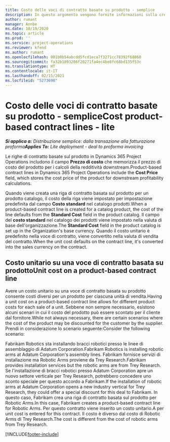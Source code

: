 ```yaml
---
title: Costo delle voci di contratto basate su prodotto - semplice
description: In questo argomento vengono fornite informazioni sulla creazione
author: rumant
manager: Annbe
ms.date: 10/19/2020
ms.topic: article
ms.prod: ''
ms.service: project-operations
ms.reviewer: kfend
ms.author: rumant
ms.openlocfilehash: 001b0b54abcdd5fcd1eca7f3271cc78392f68860
ms.sourcegitcommit: fa32b1893286f20271fa4ec4be8fc68bd135f53c
ms.translationtype: HT
ms.contentlocale: it-IT
ms.lasthandoff: 02/15/2021
ms.locfileid: "5273698"
---
```

# <a name="cost-product-based-contract-lines---lite"></a><span data-ttu-id="68eba-103">Costo delle voci di contratto basate su prodotto - semplice</span><span class="sxs-lookup"><span data-stu-id="68eba-103">Cost product-based contract lines - lite</span></span>

<span data-ttu-id="68eba-104">_**Si applica a:** Distribuzione semplice: dalla transazione alla fatturazione proforma_</span><span class="sxs-lookup"><span data-stu-id="68eba-104">_**Applies To:** Lite deployment - deal to proforma invoicing_</span></span>


<span data-ttu-id="68eba-105">Le righe di contratto basate sul prodotto in Dynamics 365 Project Operations includono il campo **Prezzo di costo** che memorizza il prezzo di costo del prodotto per i calcoli della redditività downstream.</span><span class="sxs-lookup"><span data-stu-id="68eba-105">Product-based contract lines in Dynamics 365 Project Operations include the **Cost Price** field, which stores the cost price of the product for downstream profitability calculations.</span></span>

<span data-ttu-id="68eba-106">Quando viene creata una riga di contratto basata sul prodotto per un prodotto catalogo, il costo della riga viene impostato per impostazione predefinita dal campo **Costo standard** nel catalogo prodotti.</span><span class="sxs-lookup"><span data-stu-id="68eba-106">When a product-based contract line is created for a catalog product, the cost of the line defaults from the **Standard Cost** field in the product catalog.</span></span> <span data-ttu-id="68eba-107">Il campo del **costo standard** nel catalogo dei prodotti viene impostato nella valuta di base dell'organizzazione.</span><span class="sxs-lookup"><span data-stu-id="68eba-107">The **Standard Cost** field in the product catalog is set up in the Organization's base currency.</span></span> <span data-ttu-id="68eba-108">Quando il costo unitario è predefinito nella voce di contratto, viene convertito nella valuta di vendita del contratto.</span><span class="sxs-lookup"><span data-stu-id="68eba-108">When the unit cost defaults on the contract line, it's converted into the sales currency on the contract.</span></span>

## <a name="unit-cost-on-a-product-based-contract-line"></a><span data-ttu-id="68eba-109">Costo unitario su una voce di contratto basata su prodotto</span><span class="sxs-lookup"><span data-stu-id="68eba-109">Unit cost on a product-based contract line</span></span>

<span data-ttu-id="68eba-110">Avere un costo unitario su una voce di contratto basata su prodotto consente costi diversi per un prodotto per ciascuna unità di vendita.</span><span class="sxs-lookup"><span data-stu-id="68eba-110">Having a unit cost on a product-based contract line allows for different product costs for each sale of a unit.</span></span> <span data-ttu-id="68eba-111">Sebbene non sempre necessario, esistono alcuni scenari in cui il costo del prodotto può essere scontato per il cliente dal fornitore.</span><span class="sxs-lookup"><span data-stu-id="68eba-111">While not always necessary, there are certain scenarios where the cost of the product may be discounted for the customer by the supplier.</span></span> <span data-ttu-id="68eba-112">Prendi in considerazione lo scenario seguente:</span><span class="sxs-lookup"><span data-stu-id="68eba-112">Consider the following scenario:</span></span>

<span data-ttu-id="68eba-113">Fabrikam Robotics sta installando bracci robotici presso le linee di assemblaggio di Adatum Corporation.</span><span class="sxs-lookup"><span data-stu-id="68eba-113">Fabrikam Robotics is installing robotic arms at Adatum Corporation's assembly lines.</span></span> <span data-ttu-id="68eba-114">Fabrikam fornisce servizi di installazione ma Robotic Arms proviene da Trey Research.</span><span class="sxs-lookup"><span data-stu-id="68eba-114">Fabrikam provides installation services but the robotic arms are from Trey Research.</span></span> <span data-ttu-id="68eba-115">Se l'installazione di bracci robotici presso Adatum Corporation apre un nuovo settore verticale per Trey Research, potrebbero concedere uno sconto speciale per questo accordo a Fabrikam.</span><span class="sxs-lookup"><span data-stu-id="68eba-115">If the installation of robotic arms at Adatum Corporation opens a new industry vertical for Trey Research, they could offer a special discount for this deal to Fabrikam.</span></span> <span data-ttu-id="68eba-116">In questo caso, Fabrikam crea una riga di contratto basata sul prodotto per Robotic Arms.</span><span class="sxs-lookup"><span data-stu-id="68eba-116">In this case, Fabrikam creates a product-based contract line for Robotic Arms.</span></span> <span data-ttu-id="68eba-117">Per questo contratto viene inserito un costo unitario.</span><span class="sxs-lookup"><span data-stu-id="68eba-117">A per unit cost is entered for this contract.</span></span> <span data-ttu-id="68eba-118">Il costo è diverso dal costo di Robotic Arms di Trey Research.</span><span class="sxs-lookup"><span data-stu-id="68eba-118">The cost is different from the cost of robotic arms from Trey Research.</span></span>


[!INCLUDE[footer-include](../../includes/footer-banner.md)]